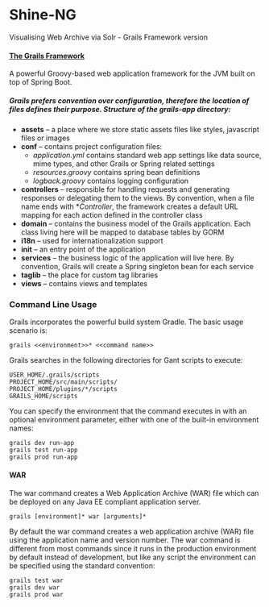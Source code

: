 # Shine-NG
Visualising Web Archive via Solr - Grails Framework version

#### [The Grails Framework](https://grails.org/)
A powerful Groovy-based web application framework for the JVM built on top of Spring Boot.

##### Grails prefers convention over configuration, therefore the location of files defines their purpose. Structure of the *grails-app* directory:

- **assets** – a place where we store static assets files like styles, javascript files or images
- **conf** – contains project configuration files:
  - *application.yml* contains standard web app settings like data source, mime types, and other Grails or Spring related settings
  - *resources.groovy* contains spring bean definitions
  - *logback.groovy* contains logging configuration
- **controllers** – responsible for handling requests and generating responses or delegating them to the views. By convention, when a file name ends with **Controller*, the framework creates a default URL mapping for each action defined in the controller class
- **domain** – contains the business model of the Grails application. Each class living here will be mapped to database tables by GORM
- **i18n** – used for internationalization support
- **init** – an entry point of the application
- **services** – the business logic of the application will live here. By convention, Grails will create a Spring singleton bean for each service
- **taglib** – the place for custom tag libraries
- **views** – contains views and templates

### Command Line Usage
Grails incorporates the powerful build system Gradle.
The basic usage scenario is:
```
grails <<environment>>* <<command name>>
```
Grails searches in the following directories for Gant scripts to execute:
```
USER_HOME/.grails/scripts
PROJECT_HOME/src/main/scripts/
PROJECT_HOME/plugins/*/scripts
GRAILS_HOME/scripts
```
You can specify the environment that the command executes in with an optional environment parameter, either with one of the built-in environment names:
```
grails dev run-app
grails test run-app
grails prod run-app
```
#### WAR
The war command creates a Web Application Archive (WAR) file which can be deployed on any Java EE compliant application server.
```
grails [environment]* war [arguments]*
```
By default the war command creates a web application archive (WAR) file using the application name and version number. The war command is different from most commands since it runs in the production environment by default instead of development, but like any script the environment can be specified using the standard convention:
```
grails test war
grails dev war
grails prod war
```
